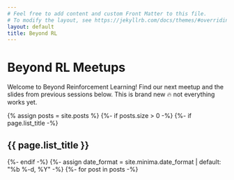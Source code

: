 ```yaml
---
# Feel free to add content and custom Front Matter to this file.
# To modify the layout, see https://jekyllrb.com/docs/themes/#overriding-theme-defaults
layout: default
title: Beyond RL
---
```

<div class="container">
    <div class="block mb-0.5 shadowed">
        <h1 class="bt-1.5">Beyond RL Meetups</h1>
        <p>Welcome to Beyond Reinforcement Learning! Find our next meetup and the slides from previous sessions below. This is brand new 🔥 not everything works yet.</p>
    </div>
    {% assign posts = site.posts %}
    {%- if posts.size > 0 -%}
    {%- if page.list_title -%}
    <h2 class="post-list-heading">{{ page.list_title }}</h2>
    {%- endif -%}
    {%- assign date_format = site.minima.date_format | default: "%b %-d, %Y" -%}
    {%- for post in posts -%}
    <div class="block mb-0.5 shadowed">
    <a href="{{ post.url | relative_url }}" class="
      post-card d-block
      
      py-2/3
          ">
        <div class="row">
            <div class="col-9 col-sm-4 col-md-3 col-xl-2">
                  <img src="{{ post.cover }}" width="128px" style="margin-left:20px">
            </div>
            <div class="col-12 col-sm-8 col-md-9 col-xl-10">
                <div class="row h-100">
                    <div class="col-12 col-lg-9 col-xl-9">
                        <div class="h-100 d-flex flex-column justify-content-between">
                            <div class="post-card-fade">
                                <h3 class="balance-text" style="">{{ post.title | escape }}</h3>
                                <p class="small mt-0.125 color-fg-80 js-widow">
                                    {{ post.summary }}
                                </p>
                                <!-- <ul style="overflow: hidden; display: block;">
                                    <li style="float:left"><svg xmlns="http://www.w3.org/2000/svg" viewBox="0 0 512 512" width="30px">
                                            <path d="M256 32C132.3 32 32 134.9 32 261.7c0 101.5 64.2 187.5 153.2 217.9 1.4.3 2.6.4 3.8.4 8.3 0 11.5-6.1 11.5-11.4 0-5.5-.2-19.9-.3-39.1-8.4 1.9-15.9 2.7-22.6 2.7-43.1 0-52.9-33.5-52.9-33.5-10.2-26.5-24.9-33.6-24.9-33.6-19.5-13.7-.1-14.1 1.4-14.1h.1c22.5 2 34.3 23.8 34.3 23.8 11.2 19.6 26.2 25.1 39.6 25.1 10.5 0 20-3.4 25.6-6 2-14.8 7.8-24.9 14.2-30.7-49.7-5.8-102-25.5-102-113.5 0-25.1 8.7-45.6 23-61.6-2.3-5.8-10-29.2 2.2-60.8 0 0 1.6-.5 5-.5 8.1 0 26.4 3.1 56.6 24.1 17.9-5.1 37-7.6 56.1-7.7 19 .1 38.2 2.6 56.1 7.7 30.2-21 48.5-24.1 56.6-24.1 3.4 0 5 .5 5 .5 12.2 31.6 4.5 55 2.2 60.8 14.3 16.1 23 36.6 23 61.6 0 88.2-52.4 107.6-102.3 113.3 8 7.1 15.2 21.1 15.2 42.5 0 30.7-.3 55.5-.3 63 0 5.4 3.1 11.5 11.4 11.5 1.2 0 2.6-.1 4-.4C415.9 449.2 480 363.1 480 261.7 480 134.9 379.7 32 256 32z"></path>
                                        </svg></li>
                                    <li style="float:left"><svg xmlns="http://www.w3.org/2000/svg" viewBox="0 0 512 512" width="30px">
                                            <path d="M288 48H136c-22.092 0-40 17.908-40 40v336c0 22.092 17.908 40 40 40h240c22.092 0 40-17.908 40-40V176L288 48zm-16 144V80l112 112H272z"></path>
                                        </svg></li>
                                    <li style="float:left"><img src="/assets/images/present.svg" width="30px"></li>
                                </ul> -->
                            </div>
                            <div class="post-card-fade xsmall-caps color-fg-40 mt-0.25">
                                <div class="d-block d-lg-none"><time datetime="{{ post.date }}" {% if post.tba %}style="visibility: hidden;"{% endif %} >{{ post.date | date: date_format }}</time>{% if post.tba %}TBA<mark></mark>{% endif %}<br></div>
                            </div>
                        </div>
                    </div>
                    <div class="col-12 col-lg-3 col-xl-3 text-left text-lg-right d-none d-lg-block">
                        <time class="post-card-fade xsmall-caps d-block color-fg-40 mt-0.125" {% if post.tba %}style="visibility: hidden;"{% endif %} >{{ post.date | date: date_format }}</time>{% if post.tba %}TBA<mark></mark>{% endif %}
                    </div>
                </div>
            </div>
        </div>
    </a>
    </div>
    {%- endfor -%}
    {%- endif -%}
</div>